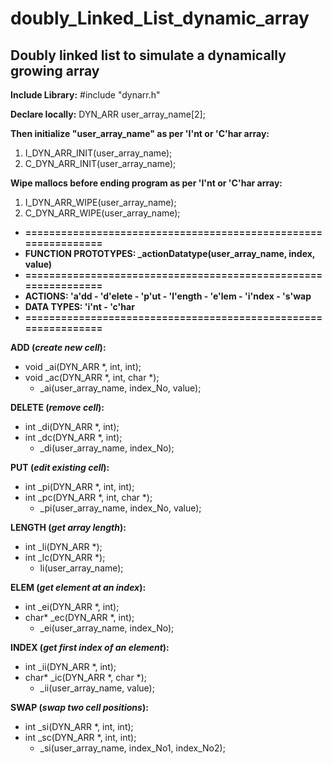 # doubly_Linked_List_dynamic_array
Doubly linked list to simulate a dynamically growing array
-----------------------------------------------------------

**Include Library:**
#include "dynarr.h"

**Declare locally:**
DYN_ARR user_array_name[2];

**Then initialize "user_array_name" as per 'I'nt or 'C'har array:**
 1) I_DYN_ARR_INIT(user_array_name);
 2) C_DYN_ARR_INIT(user_array_name);
 
 
**Wipe mallocs before ending program as per 'I'nt or 'C'har array:**
 1) I_DYN_ARR_WIPE(user_array_name);
 2) C_DYN_ARR_WIPE(user_array_name);

 * **===============================================================**
 * **FUNCTION PROTOTYPES: _actionDatatype(user_array_name, index, value)**
 * **===============================================================**
 * **ACTIONS: 'a'dd - 'd'elete - 'p'ut - 'l'ength - 'e'lem - 'i'ndex - 's'wap**
 * **DATA TYPES: 'i'nt - 'c'har**
 * **===============================================================**

**ADD (*create new cell*):**
* void _ai(DYN_ARR *, int, int);
* void _ac(DYN_ARR *, int, char *);
    * _ai(user_array_name, index_No, value);

**DELETE (*remove cell*):**
* int _di(DYN_ARR *, int);
* int _dc(DYN_ARR *, int);
    * _di(user_array_name, index_No);

**PUT (*edit existing cell*):**
* int _pi(DYN_ARR *, int, int);
* int _pc(DYN_ARR *, int, char *);
    * _pi(user_array_name, index_No, value);

**LENGTH (*get array length*):**
* int _li(DYN_ARR *);
* int _lc(DYN_ARR *);
    * li(user_array_name);

**ELEM (*get element at an index*):**
* int _ei(DYN_ARR *, int);
* char* _ec(DYN_ARR *, int);
    * _ei(user_array_name, index_No);

**INDEX (*get first index of an element*):**
* int _ii(DYN_ARR *, int);
* char* _ic(DYN_ARR *, char *);
    * _ii(user_array_name, value);

**SWAP (*swap two cell positions*):**
* int _si(DYN_ARR *, int, int);
* int _sc(DYN_ARR *, int, int);
    * _si(user_array_name, index_No1, index_No2);
